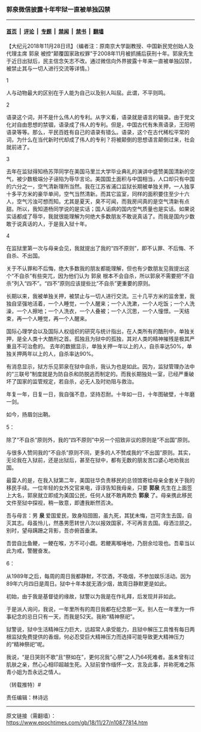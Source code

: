 ### 郭泉微信披露十年牢狱一直被单独囚禁

---

#### [首页](../../../..?n10877814) &nbsp;|&nbsp; [评论](../../../../../epoch-comment?n10877814) &nbsp;|&nbsp; [专题](../../../../../epoch-special?n10877814) &nbsp;|&nbsp; [禁闻](../../../../../epoch-news?n10877814) &nbsp;|&nbsp; [禁书](../../../../../books?n10877814) &nbsp;|&nbsp; [翻墙](https://github.com/gfw-breaker/nogfw/blob/master/README.md?n10877814)


<div class="post_content" id="artbody" itemprop="articleBody">
 <!-- article content begin -->
 <p>
  【大纪元2018年11月28日讯】（编者注：原南京大学副教授、中国新民党创始人及代理主席
  <ok href="https://www.epochtimes.com/gb/tag/%E9%83%AD%E6%B3%89.html">
   郭泉
  </ok>
  被控“颠覆国家政权罪”于2008年11月被抓捕后获刑十年。郭泉先生于近日出狱后，民主信念矢志不改。通过微信向外界披露十年来一直被单独囚禁，被禁止其与一切人进行交流等详情。）
 </p>
 <p>
  1
 </p>
 <p>
  人与动物最大的区别在于人能为自己以及别人叫屈。此谓，不平则鸣。
 </p>
 <p>
  <span class="Apple-converted-space">
  </span>
  2
 </p>
 <p>
  语录这个词，并不是什么伟人的专利。从字义看，语录就是语言的辑录。由于党文化对自由思想的禁锢，语录成了伟人的专利。但是，中国古代有朱熹语录，王阳明语录等等。那么，平民百姓有自己的语录有错么。语录，这个在古代稀松平常的词，为什么在当代新时代却成了伟人的专利？将被颠倒的思想语言颠倒过来，社会就前进了。
 </p>
 <p>
  <span class="Apple-converted-space">
  </span>
  3
 </p>
 <p>
  去年在监狱得知杨苏萍同学在美国马里兰大学毕业典礼的演讲中盛赞美国清新的空气，被少数极端分子诬陷为辱华言论。美国国土面积与中国相当，人口却只有中国的六分之一，空气清新理所当然。我在江苏省浦口监狱长期被单独关押，一人独享十多平方米的豪华单间，空气当然清新。而其它监室，同样的面积要住至少十六人，空气污浊可想而知。尤其是夏天，臭不可闻，而我房间真的是空气清新有点甜。所以，我知道杨同学说的是实话；国人诟病的国内空气质量也是实话。如果说实话都成了辱华，我就很能理解为何绝大多数朋友不敢说真话了。而我是国内少数敢于说真话的人，于是我入狱十年。
  <span class="Apple-converted-space">
  </span>
 </p>
 <p>
  4
  <span class="Apple-converted-space">
  </span>
 </p>
 <p>
  在监狱里第一次与母亲会见，我就提出了我的“四不原则”，即不认罪、不后悔、不自杀、不出国。
  <span class="Apple-converted-space">
  </span>
 </p>
 <p>
  关于不认罪和不后悔，绝大多数我的朋友都能理解，但也有少数朋友见我提出这个“不自杀”有些突兀，因为他们认为
  <ok href="https://www.epochtimes.com/gb/tag/%E9%83%AD%E6%B3%89.html">
   郭泉
  </ok>
  根本不会自杀，所以郭泉不需要把“不自杀”列入“四不”。“四不”原则应该提些比“不自杀”更重要的原则。
  <span class="Apple-converted-space">
  </span>
 </p>
 <p>
  长期以来，我被单独关押，被禁止与一切人进行交流。三十几平方米的监舍里，我独自坚强地活着，一个人睡觉，一个人醒来；一个人洗漱，一个人吃饭；一个人洗澡，一个人擦地；一个人洗衣，一个人叠被；一个人沉思，一个人憧憬。一天结束，再一个人睡觉，再一个人醒来。
  <span class="Apple-converted-space">
  </span>
 </p>
 <p>
  国际心理学会以及国际人权组织的研究与统计指出，在人类所有的酷刑中，单独关押，是全人类十大酷刑之首。孤独且为狱中的孤独，其对人类的精神摧残是极其严重且不可治愈的。 去年的数据显示，单独关押一年以上的人，自杀率达50%，单独关押两年以上的人，自杀率达90%。
 </p>
 <p>
  有消息显示，狱方乐见郭泉在狱中自杀，我认为也是如此。因为，监狱管理办法中的“三联号”制度就是为防自杀和防脱逃而制定的。而我长期独处一室，已经严重破坏了国家的监管规定，若自杀，必无人及时劝阻与救治。
  <span class="Apple-converted-space">
  </span>
 </p>
 <p>
  年复一年，日复一日，我自强不息，坚持忍耐。十年如一日，十年图破壁，十年磨一剑。
  <span class="Apple-converted-space">
  </span>
 </p>
 <p>
  如今，扬眉剑出鞘。
 </p>
 <p>
  <b>
  </b>
  5：
 </p>
 <p>
  除了“不自杀”原则外，我的“四不原则”中另一个招致非议的原则是“不出国”原则。
 </p>
 <p>
  与很多人赞同我的“不自杀”原则不同，更多的人不赞成我的“不出国”原则。其实，无论我在入狱前，还是出狱后，甚至在狱中，都有无数的朋友苦口婆心地劝我出国。
 </p>
 <p>
  最雷人的是，在我入狱第二年，美国驻华负责移民的总领馆寄给母亲全套关于我的移民手续。一位年轻的女外交官来电，谆谆告知我母亲，只要
  <b>
   郭泉
  </b>
  先生在上面签上大名，郭泉就立即成为美国公民，任何人就不敢再欺负
  <b>
   郭泉
  </b>
  了。母亲携此移民文件至狱中探视，稍一致意，即遭我断然否决。
  <span class="Apple-converted-space">
  </span>
  <span class="Apple-converted-space">
  </span>
 </p>
 <p>
  吾与母言：男
  <b>
   泉
  </b>
  爱国爱民，致身陷囹圄，虽九死，其犹未悔，岂可贪生去国，自灭其志。母虽怜儿，然愚男愿转世八次以报效国家，不可再言去国。母洒泣颔之。别时，望母蹒跚之背影，吾亦俯首垂涕。
  <span class="Apple-converted-space">
  </span>
 </p>
 <p>
  吾尝自比鱼鲠，一鲠在喉，方不可小觑。若鲠离喉唾地，乃厨余垃圾也。吾辈当以此为戒，警醒奋发。
 </p>
 <p>
  6：
 </p>
 <p>
  <span class="Apple-converted-space">
  </span>
  从1989年之后，每周的周日我都静默，不饮酒，不吸烟，不参加娱乐活动。因为89年六月四日是周日。狱中十年本就无酒少烟，故周日静默更是如此。
 </p>
 <p>
  初始，由于我是基督徒的缘故，狱警以为我是在作礼拜，后发现并非如此。
 </p>
 <p>
  于是派人询问，我说，一年里所有的周日我都在纪念那一天。别人在一年里为一件事纪念的忌日只有一天，而我是52天。我称“精神祭祀”。
 </p>
 <p>
  狱警说，狱中生活精神压力巨大，远超常人承受能力，且狱中解压工具惟有每日两根监狱免费提供的香烟，何必忍受巨大精神压力而选择可能导致更大精神压力的“精神祭祀”呢。
 </p>
 <p>
  我说，“是日哭则不歌”且“祭如在”，更何况我“心祭”之人乃64死难者。虽未曾有过肌肤之亲，然心心相印超越生死。入狱前曾作缅怀一文，言及此事，并称死难之陈青小姐为吾永远之情人。
  <span class="Apple-converted-space">
  </span>
 </p>
 <p>
  （转载推特）#
 </p>
 <p>
  责任编辑：林诗远
 </p>
 <!-- article content end -->
 <div id="below_article_ad">
 </div>
</div>


---

原文链接（需翻墙）：https://www.epochtimes.com/gb/18/11/27/n10877814.htm